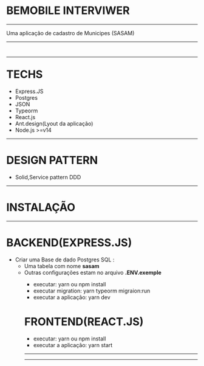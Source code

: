 # BEMOBILE INTERVIWER

 <hr />
 <p>
   Uma aplicação de cadastro de Municipes (SASAM)
 </p>
  <hr />
 <h1> <hr />
    TECHS
 </h1>
 <ul>
   <li>Express.JS</li>
   <li>Postgres</li>
   <li>JSON</li>
   <li>Typeorm</li>
   <li>React.js</li>
   <li>Ant.design(Lyout da aplicação)</li>
   <li>Node.js >=v14 
 </ul>
 <hr />
 <h1>
   DESIGN PATTERN
 </h1>
 <ul>
   <li>Solid,Service pattern DDD</li>
 </ul>

 <hr />
 <h1>
    INSTALAÇÃO
 </h1>
 <hr />

 <h1>
    BACKEND(EXPRESS.JS)
 </h1>

 <ul>
   <li>Criar uma Base de dado Postgres SQL : 
      <ul>
       <li>Uma tabela com nome <strong>sasam</strong></li>   
       <li>Outras configurações estam no arquivo <strong>.ENV.exemple</strong> </li>  
      <ul>
   </li>
   <li>executar: yarn ou npm install</li>
   <li>executar migration: yarn typeorm migraion:run</li>
   <li>executar a aplicação: yarn dev</li>

 </ul>

  <h1>
    FRONTEND(REACT.JS)
 </h1>

 <ul>
  
   <li>executar: yarn ou npm install</li>
   <li>executar a aplicação: yarn start</li>

 </ul>

  <hr />

 <hr />
